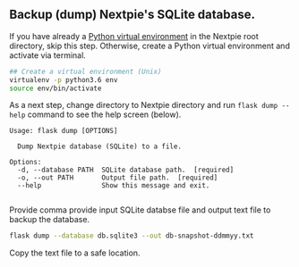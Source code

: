 ## Backup (dump) Nextpie's SQLite database.

If you have already a [Python virtual environment](deploy-python.md) in the Nextpie root directory, skip this step. Otherwise, create a Python virtual environment and activate via terminal.

```bash
## Create a virtual environment (Unix)
virtualenv -p python3.6 env
source env/bin/activate
```

As a next step, change directory to Nextpie directory and run `flask dump --help` command to see the help screen (below).

```
Usage: flask dump [OPTIONS]

  Dump Nextpie database (SQLite) to a file.

Options:
  -d, --database PATH  SQLite database path.  [required]
  -o, --out PATH       Output file path.  [required]
  --help               Show this message and exit.


```

Provide comma provide input SQLite databse file and output text file to backup the database.

```bash
flask dump --database db.sqlite3 --out db-snapshot-ddmmyy.txt
```

Copy the text file to a safe location.
